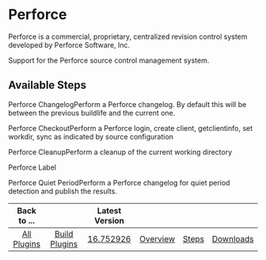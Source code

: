 
Perforce
========

Perforce is a commercial, proprietary, centralized revision control system developed by Perforce Software, Inc.

Support for the Perforce source control management system.


Available Steps
---------------

Perforce ChangelogPerform a Perforce changelog. By default this will be between the previous buildlife and the current one.

Perforce CheckoutPerform a Perforce login, create client, getclientinfo, set workdir, sync as indicated by source configuration

Perforce CleanupPerform a cleanup of the current working directory

Perforce Label

Perforce Quiet PeriodPerform a Perforce changelog for quiet period detection and publish the results.



|Back to ...||Latest Version||||
| :---: | :---: | :---: | :---: | :---: | :---: |
|[All Plugins](../../index.md)|[Build Plugins](../README.md)|[16.752926](https://raw.githubusercontent.com/UrbanCode/IBM-UCB-PLUGINS/main/files/Perforce/Perforce-16.752926.zip)|[Overview](overview.md)|[Steps](steps.md)|[Downloads](downloads.md)|
